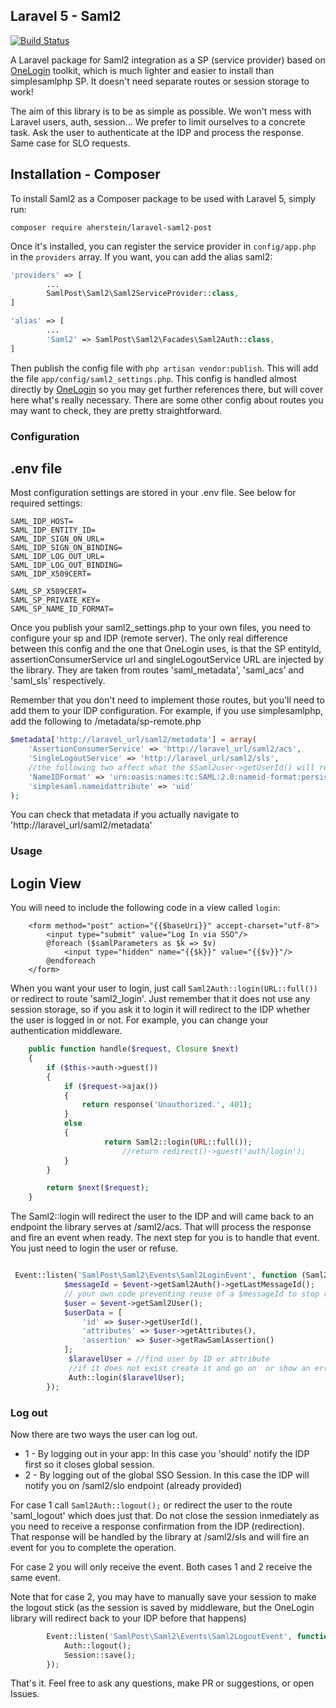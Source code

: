 ## Laravel 5 - Saml2

[![Build Status](https://travis-ci.org/SamlPost/laravel-saml2.svg)](https://travis-ci.org/SamlPost/laravel-saml2)

A Laravel package for Saml2 integration as a SP (service provider) based on  [OneLogin](https://github.com/onelogin/php-saml) toolkit, which is much lighter and easier to install than simplesamlphp SP. It doesn't need separate routes or session storage to work!

The aim of this library is to be as simple as possible. We won't mess with Laravel users, auth, session...  We prefer to limit ourselves to a concrete task. Ask the user to authenticate at the IDP and process the response. Same case for SLO requests.


## Installation - Composer

To install Saml2 as a Composer package to be used with Laravel 5, simply run:

```
composer require aherstein/laravel-saml2-post
```

Once it's installed, you can register the service provider in `config/app.php` in the `providers` array. If you want, you can add the alias saml2:

```php
'providers' => [
        ...
    	SamlPost\Saml2\Saml2ServiceProvider::class,
]

'alias' => [
        ...
        'Saml2' => SamlPost\Saml2\Facades\Saml2Auth::class,
]
```

Then publish the config file with `php artisan vendor:publish`. This will add the file `app/config/saml2_settings.php`. This config is handled almost directly by  [OneLogin](https://github.com/onelogin/php-saml) so you may get further references there, but will cover here what's really necessary. There are some other config about routes you may want to check, they are pretty straightforward.

### Configuration

## .env file
Most configuration settings are stored in your .env file. See below for required settings:
```
SAML_IDP_HOST=
SAML_IDP_ENTITY_ID=
SAML_IDP_SIGN_ON_URL=
SAML_IDP_SIGN_ON_BINDING=
SAML_IDP_LOG_OUT_URL=
SAML_IDP_LOG_OUT_BINDING=
SAML_IDP_X509CERT=

SAML_SP_X509CERT=
SAML_SP_PRIVATE_KEY=
SAML_SP_NAME_ID_FORMAT=
```

Once you publish your saml2_settings.php to your own files, you need to configure your sp and IDP (remote server). The only real difference between this config and the one that OneLogin uses, is that the SP entityId, assertionConsumerService url and singleLogoutService URL are injected by the library. They are taken from routes 'saml_metadata', 'saml_acs' and 'saml_sls' respectively.

Remember that you don't need to implement those routes, but you'll need to add them to your IDP configuration. For example, if you use simplesamlphp, add the following to /metadata/sp-remote.php

```php
$metadata['http://laravel_url/saml2/metadata'] = array(
    'AssertionConsumerService' => 'http://laravel_url/saml2/acs',
    'SingleLogoutService' => 'http://laravel_url/saml2/sls',
    //the following two affect what the $Saml2user->getUserId() will return
    'NameIDFormat' => 'urn:oasis:names:tc:SAML:2.0:nameid-format:persistent',
    'simplesaml.nameidattribute' => 'uid' 
);
```
You can check that metadata if you actually navigate to 'http://laravel_url/saml2/metadata'


### Usage

## Login View

You will need to include the following code in a view called `login`:
```blade
    <form method="post" action="{{$baseUri}}" accept-charset="utf-8">
        <input type="submit" value="Log In via SSO"/>
        @foreach ($samlParameters as $k => $v)
            <input type="hidden" name="{{$k}}" value="{{$v}}"/>
        @endforeach
    </form>
```

When you want your user to login, just call `Saml2Auth::login(URL::full())` or redirect to route 'saml2_login'. Just remember that it does not use any session storage, so if you ask it to login it will redirect to the IDP whether the user is logged in or not. For example, you can change your authentication middleware.
```php
	public function handle($request, Closure $next)
	{
		if ($this->auth->guest())
		{
			if ($request->ajax())
			{
				return response('Unauthorized.', 401);
			}
			else
			{
        			 return Saml2::login(URL::full());
                		 //return redirect()->guest('auth/login');
			}
		}

		return $next($request);
	}
```

The Saml2::login will redirect the user to the IDP and will came back to an endpoint the library serves at /saml2/acs. That will process the response and fire an event when ready. The next step for you is to handle that event. You just need to login the user or refuse.

```php

 Event::listen('SamlPost\Saml2\Events\Saml2LoginEvent', function (Saml2LoginEvent $event) {
            $messageId = $event->getSaml2Auth()->getLastMessageId();
            // your own code preventing reuse of a $messageId to stop replay attacks
            $user = $event->getSaml2User();
            $userData = [
                'id' => $user->getUserId(),
                'attributes' => $user->getAttributes(),
                'assertion' => $user->getRawSamlAssertion()
            ];
             $laravelUser = //find user by ID or attribute
             //if it does not exist create it and go on  or show an error message
             Auth::login($laravelUser);
        });

```
### Log out
Now there are two ways the user can log out.
 + 1 - By logging out in your app: In this case you 'should' notify the IDP first so it closes global session.
 + 2 - By logging out of the global SSO Session. In this case the IDP will notify you on /saml2/slo endpoint (already provided)

For case 1 call `Saml2Auth::logout();` or redirect the user to the route 'saml_logout' which does just that. Do not close the session inmediately as you need to receive a response confirmation from the IDP (redirection). That response will be handled by the library at /saml2/sls and will fire an event for you to complete the operation.

For case 2 you will only receive the event. Both cases 1 and 2 receive the same event. 

Note that for case 2, you may have to manually save your session to make the logout stick (as the session is saved by middleware, but the OneLogin library will redirect back to your IDP before that happens)

```php
        Event::listen('SamlPost\Saml2\Events\Saml2LogoutEvent', function ($event) {
            Auth::logout();
            Session::save();
        });
```


That's it. Feel free to ask any questions, make PR or suggestions, or open Issues.
